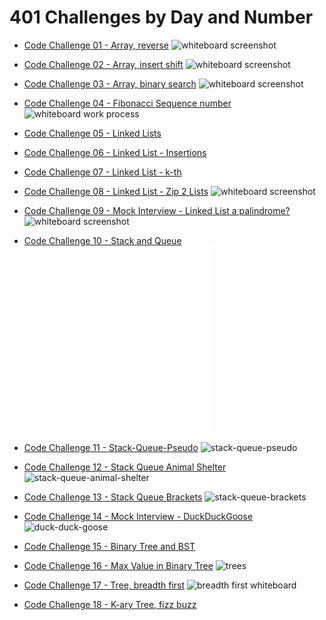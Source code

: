 # 401 Challenges by Day and Number

* [Code Challenge 01 - Array, reverse](./cc01-array-reverse/README.md)
  ![whiteboard screenshot](./cc01-array-reverse/array-reverse.png)

* [Code Challenge 02 - Array, insert shift](./cc02-array-insert-shift/README.md)
  ![whiteboard screenshot](./cc02-array-insert-shift/array-insert-shift.png)

* [Code Challenge 03 - Array, binary search](./cc03-array-binary-search/README.md)
  ![whiteboard screenshot](./cc03-array-binary-search/array-binary-search.png)

* [Code Challenge 04 - Fibonacci Sequence number](./cc04-fib-number/README.md)
  ![whiteboard work process](./cc04-fib-number/wb-interview.png)

* [Code Challenge 05 - Linked Lists](./cc05-linked-lists/README.md)
  <!-- ![whiteboard work process]() -->

* [Code Challenge 06 - Linked List - Insertions](./cc06-linked-list-insertions/README.md)
  <!-- ![whiteboard work process]() -->

* [Code Challenge 07 - Linked List - k-th](./cc07-linked-list-kth/README.md)
  <!-- ![whiteboard work process]() -->

* [Code Challenge 08 - Linked List - Zip 2 Lists](./cc08-linked-list-zip/README.md)
  ![whiteboard screenshot](./cc08-linked-list-zip/linked-list-zip.png)

* [Code Challenge 09 - Mock Interview - Linked List a palindrome?](./cc09-linked-list-palindrome/README.md)
  ![whiteboard screenshot](./cc09-linked-list-palindrome/palindrome.png)

* [Code Challenge 10 - Stack and Queue](./cc10-stack-queue/README.md)
  ![stacks](./cc10-stack-queue/stacks.js)
  ![queues](./cc10-stack-queue/queues.js)

* [Code Challenge 11 - Stack-Queue-Pseudo](./cc11-stack-queue-pseudo/README.md)
  ![stack-queue-pseudo](./cc11-stack-queue-pseudo/stack-queue-pseudo.png)

* [Code Challenge 12 - Stack Queue Animal Shelter](./cc12-stack-queue-animal-shelter/README.md)
  ![stack-queue-animal-shelter](./cc12-stack-queue-animal-shelter/stack-queue-animal-shelter.png)

* [Code Challenge 13 - Stack Queue Brackets](./cc13-stack-queue-brackets/README.md)
  ![stack-queue-brackets](./cc13-stack-queue-brackets/stack-queue-brackets.png)

* [Code Challenge 14 - Mock Interview - DuckDuckGoose](./c14-duckduck/README.md)
  ![duck-duck-goose](./cc14-duckduck/whiteboard.png)

* [Code Challenge 15 - Binary Tree and BST](./cc15-trees/README.md)
  <!-- ![trees](./trees/trees.js) -->

* [Code Challenge 16 - Max Value in Binary Tree](./c16-tree-max/README.md)
  ![trees](./cc16-tree-max/tree-max.png)

* [Code Challenge 17 - Tree, breadth first](./cc17-tree-breadth-first/README.md)
  ![breadth first whiteboard](./cc17-tree-breadth-first/tree-breadth-first.png)

* [Code Challenge 18 - K-ary Tree, fizz buzz](./cc18-tree-fizz-buzz/README.md)
  <!-- ![tree-fizz-buzz]() -->
